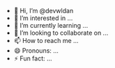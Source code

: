 - 👋 Hi, I’m @devwldan
- 👀 I’m interested in ...
- 🌱 I’m currently learning ...
- 💞️ I’m looking to collaborate on ...
- 📫 How to reach me ...
- 😄 Pronouns: ...
- ⚡ Fun fact: ...

<!---
devwldan/devwldan is a ✨ special ✨ repository because its `README.md` (this file) appears on your GitHub profile.
You can click the Preview link to take a look at your changes.
--->

